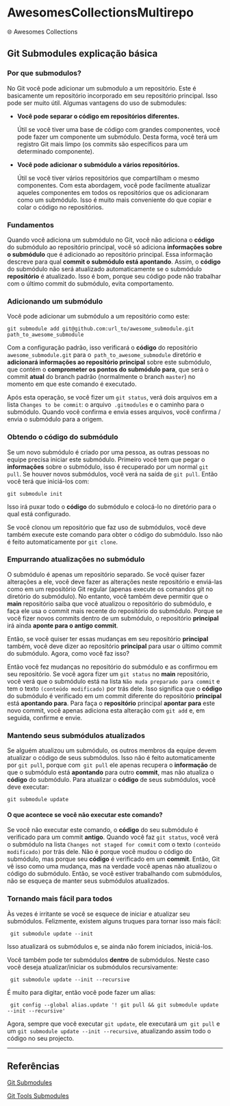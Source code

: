 # AwesomesCollectionsMultirepo
:globe_with_meridians: Awesomes Collections 

## Git Submodules explicação básica

### Por que submodulos?

No Git você pode adicionar um submodulo a um repositório. Este é basicamente um repositório incorporado em seu repositório principal. Isso pode ser muito útil. Algumas vantagens do uso de submodules:

- **Você pode separar o código em repositórios diferentes.**

     Útil se você tiver uma base de código com grandes componentes, você pode fazer um
     componente um submódulo. Desta forma, você terá um registro Git mais limpo
     (os commits são específicos para um determinado componente).

- **Você pode adicionar o submódulo a vários repositórios.**

     Útil se você tiver vários repositórios que compartilham o mesmo
     componentes. Com esta abordagem, você pode facilmente atualizar aqueles
     componentes em todos os repositórios que os adicionaram como um submódulo.
     Isso é muito mais conveniente do que copiar e colar o código no
     repositórios.

### Fundamentos

Quando você adiciona um submódulo no Git, você não adiciona o **código** do
submódulo ao repositório principal, você só adiciona **informações sobre o
submódulo** que é adicionado ao repositório principal. Essa informação
descreve para qual **commit o submódulo está apontando**. Assim, o
**código** do submódulo não será atualizado automaticamente se o submódulo
**repositório** é atualizado. Isso é bom, porque seu código pode não
trabalhar com o último commit do submódulo, evita
comportamento.


### Adicionando um submódulo

Você pode adicionar um submódulo a um repositório como este: 

    git submodule add git@github.com:url_to/awesome_submodule.git path_to_awesome_submodule

Com a configuração padrão, isso verificará o **código** do
repositório `awesome_submodule.git` para o` path_to_awesome_submodule`
diretório e **adicionará informações ao repositório principal** sobre
este submódulo, que contém o **comprometer os pontos do submódulo para**,
que será o commit **atual** do branch padrão (normalmente o
branch `master`) no momento em que este comando é executado.

Após esta operação, se você fizer um `git status`, verá dois arquivos em
a lista `Changes to be commit`: o arquivo` .gitmodules` e o caminho
para o submódulo. Quando você confirma e envia esses arquivos, você confirma / envia
o submódulo para a origem.

### Obtendo o código do submódulo

Se um novo submódulo é criado por uma pessoa, as outras pessoas no
equipe precisa iniciar este submódulo. Primeiro você tem que pegar o
**informações** sobre o submódulo, isso é recuperado por um normal
`git pull`. Se houver novos submódulos, você verá na saída de
`git pull`. Então você terá que iniciá-los com:

```
git submodule init
```

Isso irá puxar todo o **código** do submódulo e colocá-lo no
diretório para o qual está configurado.

Se você clonou um repositório que faz uso de submódulos, você deve
também execute este comando para obter o código do submódulo. Isso não é
feito automaticamente por `git clone`.

### Empurrando atualizações no submódulo

O submódulo é apenas um repositório separado. Se você quiser fazer alterações
a ele, você deve fazer as alterações neste repositório e enviá-las como
em um repositório Git regular (apenas execute os comandos git no
diretório do submódulo). No entanto, você também deve permitir que o **main**
repositório saiba que você atualizou o repositório do submódulo, e faça
ele usa o commit mais recente do repositório do submódulo. Porque se
você fizer novos commits dentro de um submódulo, o repositório **principal** irá
ainda **aponte para o antigo commit**.

Então, se você quiser ter essas mudanças em seu repositório **principal** também, você
deve dizer ao repositório **principal** para usar o último commit do
submódulo. Agora, como você faz isso?

Então você fez mudanças no repositório do submódulo e as confirmou
em seu repositório. Se você agora fizer um `git status` no **main**
repositório, você verá que o submódulo está na lista `Não muda
preparado para commit` e tem o texto `(conteúdo modificado)` por trás dele.
Isso significa que o **código** do submódulo é verificado em um
commit diferente do repositório **principal** está **apontando para**. Para
faça o **repositório** principal **apontar para** este novo commit, você apenas adiciona
esta alteração com `git add` e, em seguida, confirme e envie.

### Mantendo seus submódulos atualizados

Se alguém atualizou um submódulo, os outros membros da equipe devem atualizar
o código de seus submódulos. Isso não é feito automaticamente por
`git pull`, porque com` git pull` ele apenas recupera o
**informação** de que o submódulo está **apontando** para outro
**commit**, mas não atualiza o **código** do submódulo. Para atualizar o
**código** de seus submódulos, você deve executar:

    git submodule update


#### O que acontece se você não executar este comando?

Se você não executar este comando, o **código** do seu submódulo é verificado
para um commit **antigo**. Quando você faz `git status`, você verá o
submódulo na lista `Changes not staged for commit` com o texto
`(conteúdo modificado)` por trás dele. Não é porque você mudou o
código do submódulo, mas porque seu **código** é verificado em um
**commit**. Então, Git vê isso como uma mudança, mas na verdade você
apenas não atualizou o código do submódulo. Então, se você estiver trabalhando com
submódulos, não se esqueça de manter seus submódulos atualizados.


### Tornando mais fácil para todos

Às vezes é irritante se você se esquece de iniciar e atualizar seu
submódulos. Felizmente, existem alguns truques para tornar isso mais fácil:

     git submodule update --init

Isso atualizará os submódulos e, se ainda não forem iniciados,
iniciá-los.

Você também pode ter submódulos **dentro** de submódulos. Neste caso você
deseja atualizar/iniciar os submódulos recursivamente:

     git submodule update --init --recursive

É muito para digitar, então você pode fazer um alias:

     git config --global alias.update '! git pull && git submodule update --init --recursive'

Agora, sempre que você executar `git update`, ele executará um` git pull` e
um `git submodule update --init --recursive`, atualizando assim todo o código
no seu projecto.

---

## Referências

[Git Submodules](https://gist.github.com/gitaarik/8735255)

[Git Tools Submodules](https://git-scm.com/book/en/v2/Git-Tools-Submodules)





